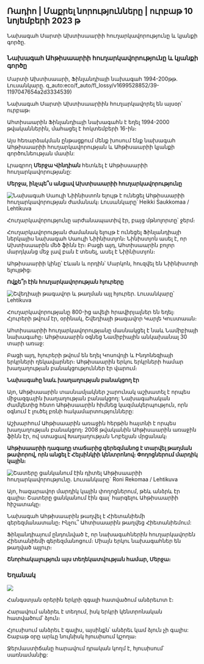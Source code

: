 ## Ռադիո \| Մաքրել նորությունները \| ուրբաթ 10 նոյեմբերի 2023 թ

Նախագահ Մարտի Ախտիսաարիի հուղարկավորությունը և կյանքի գործը.

### Նախագահ Ահթիսաարիի հուղարկավորությունը և կյանքի գործը

Մարտի Ախտիսաարի, Ֆինլանդիայի նախագահ 1994-200թթ. Լուսանկարը. q_auto:eco/f_auto/fl_lossy/v1699528852/39-1197047654a2d3334539)

Նախագահ Մարտի Ախտիսաարիին հուղարկավորել են այսօր՝ ուրբաթ։

Ահտիսաարին Ֆինլանդիայի նախագահն է եղել 1994-2000 թվականներին, մահացել է հոկտեմբերի 16-ին։

Այս հեռարձակման ընթացքում մենք խոսում ենք նախագահ Ահթիսաարիի հուղարկավորության և Ահթիսաարիի կյանքի գործունեության մասին:

Լրագրող **Մերջա Վինդիան** հետևել է Ահթիսաարիի հուղարկավորությանը:

**Մերջա, ինչպե՞ս անցավ Ախտիսաարիի հուղարկավորությունը**

![Նախագահ Սաուլի Նիինիստոն ելույթ է ունեցել Ահթիսաարիի հուղարկավորության ժամանակ։ Լուսանկարը՝ Heikki Saukkomaa / Lehtikuva](https://images.cdn.yle.fi/image/upload/c_crop,h_2880,w_5120,x_0,y_259/ar_1.777777777777dn.yle.fi/image/upload/c_crop,h_2880,w_5120,x_0,y_259/ar_1.777777777777dn.yle.q_auto:eco/f_auto/fl_lossy/v1699619473/39-1198810654e20fbae885)

Հուղարկավորությունը արժանապատիվ էր, բայց մթնոլորտը՝ ջերմ։

Հուղարկավորության ժամանակ ելույթ է ունեցել Ֆինլանդիայի ներկայիս նախագահ Սաուլի Նիինիստյոն։ Նինիստյոն ասել է, որ Ախտիսաարին մեծ ֆինն էր։ Բացի այդ, Ահտիսաարին բոլոր մարդկանց մեջ լավ բան է տեսել, ասել է Նիինիստյոն։

Ահթիսաարիի կինը՝ Էևան և որդին՝ Մարկոն, հուզվել են Նիինիստոյի ելույթից։

**Ովքե՞ր էին հուղարկավորության հյուրերը**

![Շվեդիայի թագավոր և թաղման այլ հյուրեր. Լուսանկարը՝ Lehtikuva](https://images.cdn.yle.fi/image/upload/c_crop,h_2880,w_5120,x_0,y_138/ar_1.77777777777777,c_fill,g_faces,h_2100,wd_pr./f_auto/fl_lossy/v1699627300/39-1199035654e40494d395)

Հուղարկավորությանը 800-ից ավելի հրավիրյալներ են եղել։ Հյուրերի թվում էր, օրինակ, Շվեդիայի թագավոր Կարլե Կուստաան։

Ահտիսաարիի հուղարկավորությանը մասնակցել է նաև Նամիբիայի նախագահը։ Ահթիսաարին օգնեց Նամիբիային անկախանալ 30 տարի առաջ:

Բացի այդ, հյուրերի թվում են եղել Կոսովոյի և Ինդոնեզիայի երկրների ղեկավարներ։ Ահթիսաարին երկու երկրների համար խաղաղության բանակցություններ էր վարում։

**Նախագահը նաև խաղաղության բանակցող էր**

Այո, Ահթիսաարին տասնամյակներ շարունակ աշխատել է որպես միջազգային խաղաղության բանակցող: Նախագահական ժամկետից հետո Ահթիսաարին հիմնեց կազմակերպություն, որն օգնում է լուծել բռնի հակամարտությունները:

Աշխարհում Ահթիսաարին առաջին հերթին հայտնի է որպես խաղաղության բանակցող։ 2008 թվականին Ահթիսաարին առաջին ֆինն էր, ով ստացավ Խաղաղության Նոբելյան մրցանակ։

**Ահթիսաարիի դագաղը տաճարից գերեզմանոց է տարվել թաղման թափորով, որն անցել է Հելսինկիի կենտրոնով։ Փողոցներում մարդիկ կային։**

![Շատերը ցանկանում էին դիտել Ահթիսաարիի հուղարկավորությունը. Լուսանկարը` Roni Rekomaa / Lehtikuva](https://images.cdn.yle.fi/image/upload/c_crop,h_2880,w_5120,x_0,y_11/ar_1.777777777777777,c_fill,g_501,01,00,00,00,00,00,00,00,00,00,00,00,00,00,00,00,00,00,00,00,00,00,00,00,00,00,00,00,00,00,00,00,1,0,0,1,1,1,1,1,1,1,1,1,1,1,9,1,9.q_auto:eco/f_auto/fl_lossy/v1699619608/39-1198819654e22ed1c931)

Այո, հազարավոր մարդիկ կային փողոցներում, թեև անձրև էր գալիս։ Շատերը ցանկանում էին գալ՝ հարգելու Ահթիսաարիի հիշատակը։

Նախագահ Ահթիսաարին թաղվել է Հիետանիեմի գերեզմանատանը։ Ինչու՞ Ահտիսաարին թաղվեց Հիետանիեմում:

Ֆինլանդիայում ընդունված է, որ նախագահներին հուղարկավորեն Հիետանիեմի գերեզմանոցում։ Միայն երկու նախագահներ են թաղված այլուր։

**Շնորհակալություն այս տեղեկատվության համար, Մերջա։**

### Եղանակ

![](https://images.cdn.yle.fi/image/upload/c_crop,h_1080,w_1919,x_0,y_0/ar_1.777777777777777,c_fill,g_faces,h_675,w_121200df_auto/fl_lossy/v1699633281/39-1199138654e58651ee77)

Հանգստյան օրերին երկրի զգալի հատվածում անձրեւոտ է։

Հարավում անձրեւ է տեղում, իսկ երկրի կենտրոնական հատվածում՝ ձյուն։

Հյուսիսում անձրեւ է գալիս, այսինքն՝ անձրեւ կամ ձյուն չի գալիս: Շաբաթ օրը արևը նույնիսկ հյուսիսում կշողա։

Ջերմաստիճանը հարավում դրական կողմ է, հյուսիսում՝ սառնամանիք: